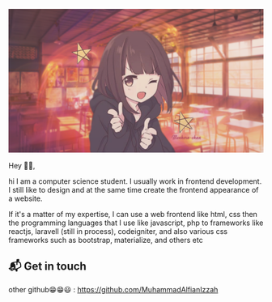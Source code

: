 
![](https://github.com/F1G118034-Muhammad-alfian-izzah/F1G118034-Muhammad-alfian-izzah/blob/main/manhera.png)

Hey 👋🏻,

hi I am a computer science student. I usually work in frontend development. I still like to design and at the same time create the frontend appearance of a website.

If it's a matter of my expertise, I can use a web frontend like html, css then the programming languages ​​that I use like javascript, php to frameworks like reactjs, laravell (still in process), codeigniter, and also various css frameworks such as bootstrap, materialize, and others etc

## 📬 Get in touch


other github😁😁😃 : https://github.com/MuhammadAlfianIzzah

